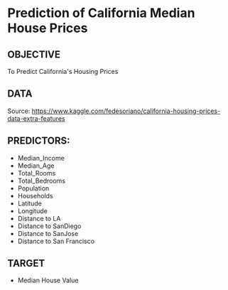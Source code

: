 # Prediction of California Median House Prices

## OBJECTIVE 
To Predict California's Housing Prices

## DATA
Source:  https://www.kaggle.com/fedesoriano/california-housing-prices-data-extra-features


## PREDICTORS:
- Median_Income
- Median_Age
- Total_Rooms
- Total_Bedrooms
- Population
- Households
- Latitude
- Longitude
- Distance to LA
- Distance to SanDiego
- Distance to SanJose
- Distance to San Francisco

## TARGET
- Median House Value

